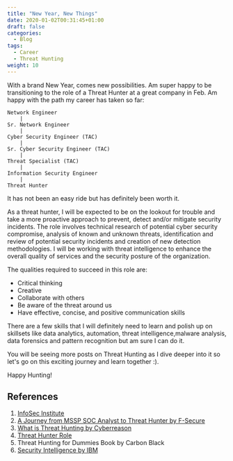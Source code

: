 ```yaml
---
title: "New Year, New Things"
date: 2020-01-02T00:31:45+01:00
draft: false
categories:
  - Blog
tags:
  - Career
  - Threat Hunting
weight: 10
---
```


With a brand New Year, comes new possibilities. Am super happy to be transitioning to the role of a Threat Hunter at a great company in Feb. Am happy with the path my career has taken so far:

```
Network Engineer 
	|
Sr. Network Engineer 
	|
Cyber Security Engineer (TAC) 
	|
Sr. Cyber Security Engineer (TAC) 
	|
Threat Specialist (TAC)
	|
Information Security Engineer
	|
Threat Hunter 
```

It has not been an easy ride but has definitely been worth it. 

As a threat hunter, I will be expected to be on the lookout for trouble and take a more proactive approach to prevent, detect and/or mitigate security incidents. The role involves technical research of potential cyber security compromise, analysis of known and unknown threats, identification and review of potential security incidents and creation of new detection methodologies. I will be working with threat intelligence to enhance the overall quality of services and the security posture of the organization. 

The qualities required to succeed in this role are:
* Critical thinking 
* Creative
* Collaborate with others 
* Be aware of the threat around us 
* Have effective, concise, and positive communication skills

There are a few skills that I will definitely need to learn and polish up on skillsets like data analytics, automation, threat intelligence,malware analysis, data forensics and pattern recognition but am sure I can do it. 

You will be seeing more posts on Threat Hunting as I dive deeper into it so let's go on this exciting journey and learn together :).

Happy Hunting!

## References 

1. [InfoSec Institute](https://resources.infosecinstitute.com/category/enterprise/threat-hunting/threat-hunting-careers/#gref)
2. [A Journey from MSSP SOC Analyst to Threat Hunter by F-Secure](https://blog.f-secure.com/a-journey-from-mssp-soc-analyst-to-countercept-threat-hunter/)
3. [What is Threat Hunting by Cyberreason](https://www.cybereason.com/blog/blog-the-eight-steps-to-threat-hunting)
4. [Threat Hunter Role](https://www.helpnetsecurity.com/2019/12/18/threat-hunter-role/)
5. Threat Hunting for Dummies Book by Carbon Black
6. [Security Intelligence by IBM](https://securityintelligence.com/a-beginners-guide-to-threat-hunting/)
